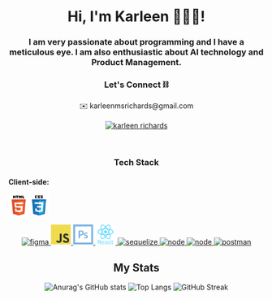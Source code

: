 <h1 align="center">Hi, I'm Karleen 🙋🏾‍♀️!</h1>

<h3 align="center">I am very passionate about programming and I have a meticulous eye. I am also enthusiastic about AI technology and Product Management.</h3>

<h3 align="center">Let's Connect ⛓</h3>
<p align="center">✉️ karleenmsrichards@gmail.com</p>
<p align="center">
<a href="https://www.linkedin.com/in/karleen-ms-richards/" target="blank"><img align="center" src="https://raw.githubusercontent.com/rahuldkjain/github-profile-readme-generator/master/src/images/icons/Social/linked-in-alt.svg" alt="karleen richards" height="30" width="40" /></a>
</p>

<div id="header" align="center">
  <img src="https://komarev.com/ghpvc/?username=karleenmsrichards&style=flat-square&color=green" alt=""/>
</div>

<h3 align="center">Tech Stack</h3>
<h4>Client-side:</h4> 
<img src="https://raw.githubusercontent.com/devicons/devicon/master/icons/html5/html5-original-wordmark.svg" alt="html5" width="40" height="40"/><img src="https://raw.githubusercontent.com/devicons/devicon/master/icons/css3/css3-original-wordmark.svg" alt="css3" width="40" height="40"/>

<p align="center"> <a href="https://www.w3schools.com/css/" target="_blank" rel="noreferrer">  </a> <a href="https://www.figma.com/" target="_blank" rel="noreferrer"> <img src="https://www.vectorlogo.zone/logos/figma/figma-icon.svg" alt="figma" width="40" height="40"/> </a>  <a href="https://developer.mozilla.org/en-US/docs/Web/JavaScript" target="_blank" rel="noreferrer"> <img src="https://raw.githubusercontent.com/devicons/devicon/master/icons/javascript/javascript-original.svg" alt="javascript" width="40" height="40"/> </a> <a href="https://www.photoshop.com/en" target="_blank" rel="noreferrer"> <img src="https://raw.githubusercontent.com/devicons/devicon/master/icons/photoshop/photoshop-line.svg" alt="photoshop" width="40" height="40"/> </a> <a href="https://reactjs.org/" target="_blank" rel="noreferrer"> <img src="https://raw.githubusercontent.com/devicons/devicon/master/icons/react/react-original-wordmark.svg" alt="react" width="40" height="40"/> </a> <a href="https://reactjs.org/" target="_blank" rel="noreferrer"> <img src="https://symbols.getvecta.com/stencil_261/45_sequelize.7e233926cd.svg" alt="sequelize" width="40" height="40"/> </a> <a href="https://reactjs.org/" target="_blank" rel="noreferrer"> <img src="https://res.cloudinary.com/practicaldev/image/fetch/s--Mrh94rPx--/c_imagga_scale,f_auto,fl_progressive,h_1080,q_auto,w_1080/https://dev-to-uploads.s3.amazonaws.com/uploads/articles/zojuy79lo3fn3qdt7g6p.png" alt="node" width="40" height="40"/> </a> <a href="https://reactjs.org/" target="_blank" rel="noreferrer"> <img src="https://ajeetchaulagain.com/static/7cb4af597964b0911fe71cb2f8148d64/87351/express-js.png" alt="node" width="40" height="40"/> </a> <a href="https://reactjs.org/" target="_blank" rel="noreferrer"> <img src="https://logowik.com/content/uploads/images/postman-api-platform6643.logowik.com.webp" alt="postman" width="40" height="40"/> </a>  </p>

<h2 align="center">My Stats</h2>
<div align="center" >
  
![Anurag's GitHub stats](https://github-readme-stats.vercel.app/api?username=karleenmsrichards&theme=react&hide=stars,issues)
![Top Langs](https://github-readme-stats.vercel.app/api/top-langs/?username=karleenmsrichards&langs_count=5&theme=react&layout=compact)
![GitHub Streak](http://github-readme-streak-stats.herokuapp.com?user=karleenmsrichards&theme=react&count_private=true)

  </div>
